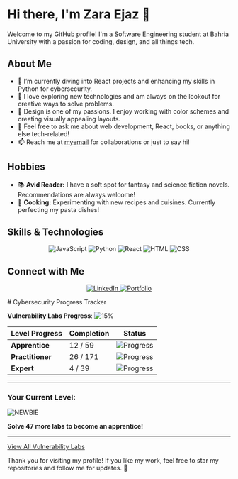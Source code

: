 # Hi there, I'm Zara Ejaz 👋

Welcome to my GitHub profile! I'm a Software Engineering student at Bahria University with a passion for coding, design, and all things tech.

## About Me

- 🔭 I’m currently diving into React projects and enhancing my skills in Python for cybersecurity.
- 🌱 I love exploring new technologies and am always on the lookout for creative ways to solve problems.
- 🎨 Design is one of my passions. I enjoy working with color schemes and creating visually appealing layouts.
- 💬 Feel free to ask me about web development, React, books, or anything else tech-related!
- 📫 Reach me at [myemail](mailto:zaraejaz102003@gmail.com) for collaborations or just to say hi!

## Hobbies

- 📚 **Avid Reader:** I have a soft spot for fantasy and science fiction novels. Recommendations are always welcome!
- 🍳 **Cooking:** Experimenting with new recipes and cuisines. Currently perfecting my pasta dishes!

## Skills & Technologies

<p align="center">
  <img src="https://img.shields.io/badge/JavaScript-FFFF00?style=flat&logo=javascript&logoColor=000000" alt="JavaScript">
  <img src="https://img.shields.io/badge/Python-3776AB?style=flat&logo=python&logoColor=FFFFFF" alt="Python">
  <img src="https://img.shields.io/badge/React-61DAFB?style=flat&logo=react&logoColor=000000" alt="React">
  <img src="https://img.shields.io/badge/HTML-E34F26?style=flat&logo=html5&logoColor=FFFFFF" alt="HTML">
  <img src="https://img.shields.io/badge/CSS-1572B6?style=flat&logo=css3&logoColor=FFFFFF" alt="CSS">
</p>

## Connect with Me

<p align="center">
  <a href="https://www.linkedin.com/in/zaraejaz" target="_blank">
    <img src="https://linkedin.com/in/zara-ejaz-431aa2273" alt="LinkedIn">
  </a>
  <a href="https://zaraejazportfolio.netlify.app/#projects" target="_blank">
    <img src="https://img.shields.io/badge/Portfolio-000000?style=flat&logo=github&logoColor=FFFFFF" alt="Portfolio">
  </a>
</p>
# Cybersecurity Progress Tracker

**Vulnerability Labs Progress**: ![15%](https://progress-bar.dev/15/)

| Level Progress  | Completion | Status |
|-----------------|------------|--------|
| **Apprentice**  | 12 / 59    | ![Progress](https://progress-bar.dev/20/) |
| **Practitioner**| 26 / 171   | ![Progress](https://progress-bar.dev/15/) |
| **Expert**      | 4 / 39     | ![Progress](https://progress-bar.dev/10/) |

---

### Your Current Level:
![NEWBIE](https://img.shields.io/badge/Level-Newbie-lightgrey?style=for-the-badge)

**Solve 47 more labs to become an apprentice!**

---
[View All Vulnerability Labs](#)


Thank you for visiting my profile! If you like my work, feel free to star my repositories and follow me for updates. 🚀
